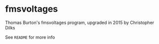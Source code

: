 fmsvoltages
===========

Thomas Burton's fmsvoltages program, upgraded in 2015 by Christopher Dilks

See `README` for more info
